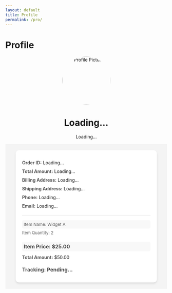 ```yaml
---
layout: default
title: Profile
permalink: /pro/
---
```


# Profile

<div id="profilePage">
  <!-- Profile Section -->
  <div class="profile-container">
    <img id="profilePicture" src="default-avatar.png" alt="Profile Picture">
    <h1 id="profileName">Loading...</h1>
    <p id="profileEmail">Loading...</p>
  </div>

  <div id="results-container">
    <!-- Placeholder while data loads -->
  <div class="result-card">
      <p><strong>Order ID:</strong> Loading...</p>
      <p><strong>Total Amount:</strong> Loading...</p>
      <p><strong>Billing Address:</strong> Loading...</p>
      <p><strong>Shipping Address:</strong> Loading...</p>
      <p><strong>Phone:</strong> Loading...</p>
      <p><strong>Email:</strong> Loading...</p>
  <div>
        <p>Item Name: Widget A</p>
        <p>Item Quantity: 2</p>
        <p>Item Price: $25.00</p>
  </div>
      <p><strong>Total Amount:</strong> $50.00</p>
      <p><strong>Tracking:</strong> Pending...</p>
  </div>
</div>

<style>
  /* Add some basic styles */
  .profile-container {
    text-align: center;
  }

  .profile-container img {
    width: 150px;
    height: 150px;
    border-radius: 50%;
  }

  .account-info {
    margin-top: 20px;
  }

  .account-info p {
    margin: 5px 0;
  }

  /* Results Container */
  #results-container {
    display: flex;
    flex-wrap: wrap;
    gap: 20px;
    padding: 20px;
    justify-content: center;
    background-color: #f4f4f4;
  }

  /* Individual Result Card */
  .result-card {
    background-color: #fff;
    border-radius: 10px;
    box-shadow: 0 4px 6px rgba(0, 0, 0, 0.1);
    padding: 20px;
    max-width: 400px;
    width: 100%;
    transition: transform 0.3s ease, box-shadow 0.3s ease;
  }

  .result-card:hover {
    transform: translateY(-5px);
    box-shadow: 0 6px 12px rgba(0, 0, 0, 0.15);
  }

  /* Result Card Content */
  .result-card p {
    margin: 10px 0;
    font-size: 14px;
  }

  .result-card strong {
    color: #555;
  }

  /* Items Section */
  .result-card div {
    margin-top: 20px;
    border-top: 1px solid #ddd;
    padding-top: 10px;
  }

  .result-card div p {
    margin: 5px 0;
    font-size: 13px;
    color: #666;
  }

  .result-card div p:nth-child(odd) {
    background-color: #f8f8f8;
    padding: 5px;
    border-radius: 5px;
  }

  /* Total Amount */
  .result-card p:last-of-type {
    font-size: 16px;
    font-weight: bold;
    color: #444;
    margin-top: 20px;
  }

  /* Responsive Design */
  @media (max-width: 768px) {
    #results-container {
      flex-direction: column;
      align-items: center;
    }

    .result-card {
      max-width: 90%;
    }
  }
</style>

<script>
  const apiUrl =
    "https://script.google.com/macros/s/AKfycbw7gi9GqPCwPdFBlmpHTn12dEbLtp1Cq1z8IDJoxqYvsEgjE4HmfXKLrJExfdCz6cgQYw/exec";
  // Display loading state
  function displayLoadingState() {
    const resultsContainer = document.getElementById("results-container");
    resultsContainer.innerHTML = "<p>Loading...</p>";
  }
  // Fetch data by email
  async function fetchDataByEmail(email) {
    try {
      displayLoadingState();
      console.log("Fetching data for email:", email);
      const response = await fetch(${apiUrl}?email=${encodeURIComponent(email)});
      if (!response.ok) {
        console.error(HTTP Error: ${response.status});
        throw new Error(HTTP error! Status: ${response.status});
      }
      const data = await response.json();
      console.log("Raw API Response:", data);
      // Filter data for the given email (case-insensitive)
      const filteredData = data.filter(
        (record) => record.Email?.toLowerCase() === email.toLowerCase()
      );
      console.log("Filtered Data:", filteredData);
      if (filteredData.length === 0) {
        console.warn("No data found for the provided email.");
        displayResults([]);
        return;
      }
      displayResults(filteredData);
    } catch (error) {
      console.error("Fetch Error:", error);
      displayResults([]);
    }
  }
  // Format address with fallback values
  function formatAddress(street, city, state, postal, country) {
    return [street, city, state, postal, country]
      .map((part) => escapeHTML(part || "N/A"))
      .join(", ");
  }
  // Escape HTML to prevent injection
  function escapeHTML(str) {
    const element = document.createElement("div");
    if (str) element.innerText = str;
    return element.innerHTML;
  }
  // Display results in the container
  function displayResults(results) {
    const resultsContainer = document.getElementById("results-container");
    resultsContainer.innerHTML = ""; // Clear previous results
    if (results.length === 0) {
      resultsContainer.innerHTML = "<p>No results found.</p>";
      return;
    }
    // Group results by orderId
    const groupedResults = results.reduce((acc, result) => {
      const {
        OrderID: orderId
      } = result;
      if (!acc[orderId]) {
        acc[orderId] = {
          ...result,
          items: [],
          totalAmount: 0,
        };
      }
      const itemTotal =
        parseFloat(result.ItemPrice || 0) *
        parseInt(result.ItemQuantity || 0, 10);
      acc[orderId].items.push({
        itemName: result.ItemName,
        itemQuantity: result.ItemQuantity,
        itemPrice: result.ItemPrice,
        itemTotal: itemTotal,
      });
      acc[orderId].totalAmount += itemTotal;
      return acc;
    }, {});
    // Create and append result cards
    Object.values(groupedResults).forEach((order) => {
      const resultCard = document.createElement("div");
      resultCard.className = "result-card";
      let itemsHTML = order.items
        .map(
          (item) => 
        <p>Item Name: ${item.itemName || "N/A"}</p>
        <p>Item Quantity: ${item.itemQuantity || "N/A"}</p>
        <p>Item Price: $${parseFloat(item.itemPrice || 0).toFixed(2)}</p>
        <p>Item Total: $${item.itemTotal.toFixed(2)}</p>
        <hr>
        )
        .join("");
      resultCard.innerHTML = 
      <p><strong>Order ID:</strong> ${order.OrderID || "N/A"}</p>
      <p><strong>Total Amount:</strong> $${parseFloat(order.totalAmount).toFixed(2)}</p>
      <div>${itemsHTML}</div>
      <p><strong>Billing Address:</strong> ${formatAddress(
        order.BillingStreet,
        order.BillingCity,
        order.BillingState,
        order.BillingPostal,
        order.BillingCountry
      )}</p>
      <p><strong>Shipping Address:</strong> ${formatAddress(
        order.ShippingStreet,
        order.ShippingCity,
        order.ShippingState,
        order.ShippingPostal,
        order.ShippingCountry
      )}</p>
      <p><strong>Phone:</strong> ${order.Phone || "N/A"}</p>
      <p><strong>Email:</strong> ${order.Email || "N/A"}</p>
    ;
      resultsContainer.appendChild(resultCard);
    });
  }
  // Get logged-in user's email from localStorage
  function getLoggedInUserEmail() {
    return localStorage.getItem("userEmail") || null;
  }
  // Fetch data on DOMContentLoaded
  document.addEventListener("DOMContentLoaded", () => {
    const userEmail = getLoggedInUserEmail();
    if (userEmail) {
      console.log("User email found:", userEmail);
      fetchDataByEmail(userEmail);
    } else {
      console.warn("No user email found in localStorage.");
    }
  });
</script>
